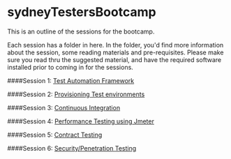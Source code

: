 sydneyTestersBootcamp
=====================

This is an outline of the sessions for the bootcamp.

Each session has a folder in here. In the folder, you'd find more information about the session, some reading materials and pre-requisites. Please make sure you read thru the suggested material, and have the required software installed prior to coming in for the sessions.

####Session 1: [Test Automation Framework](01_TestingFramework/)

####Session 2: [Provisioning Test environments](02_ProvisioningTestEnvironment/)

####Session 3: [Continuous Integration](03_ContinuousIntegration/)

####Session 4: [Performance Testing using Jmeter](04_PerformanceTesting/)

####Session 5: [Contract Testing](05_ContractTesting)

####Session 6: [Security/Penetration Testing](06_SecurityTesting)
